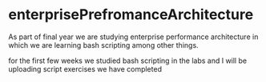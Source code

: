# enterprisePrefromanceArchitecture
As part of final year we are studying enterprise performance architecture in which we are learning bash scripting among other things.

for the first few weeks we studied bash scripting in the labs and I will be uploading script exercises we have completed

